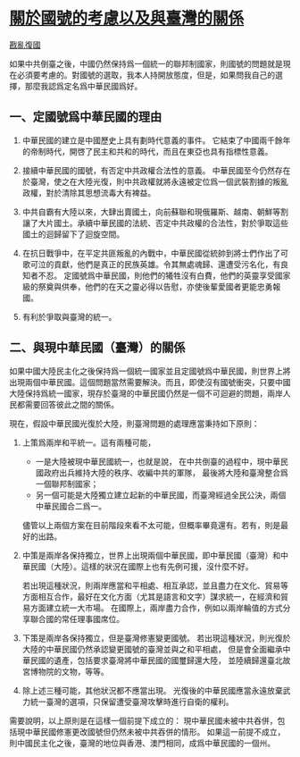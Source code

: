 # [關於國號的考慮以及與臺灣的關係](https://github.com/rebuild-roc/main/blob/master/topics/ROC.md)

[戡亂復國](mailto:rebld-roc@protonmail.com)

如果中共倒臺之後，中國仍然保持爲一個統一的聯邦制國家，則國號的問題就是現在必須要考慮的。對國號的選取，我本人持開放態度，但是，如果問我自己的選擇，那麼我認爲定名爲中華民國爲好。

## 一、定國號爲中華民國的理由

1. 中華民國的建立是中國歷史上具有劃時代意義的事件。
它結束了中國兩千餘年的帝制時代，開啓了民主和共和的時代，而且在東亞也具有指標性意義。

2. 接續中華民國的國號，有否定中共政權合法性的意義。
中華民國至今仍然存在於臺灣，使之在大陸光復，則中共政權就將永遠被定位爲一個武裝割據的叛亂政權，對於清除其思想流毒大有裨益。

3. 中共自霸有大陸以來，大肆出賣國土，向前蘇聯和現俄羅斯、越南、朝鮮等割讓了大片國土。承續中華民國的法統、否定中共政權的合法性，對於爭取這些國土的迴歸留下了迴旋空間。

4. 在抗日戰爭中，在平定共匪叛亂的內戰中，中華民國從統帥到將士們作出了可歌可泣的貢獻，他們是真正的民族英雄。令其無處魂歸、還遭受污名化，有良知者不忍。
定國號爲中華民國，則他們的犧牲沒有白費，他們的英靈享受國家級的祭奠與供奉，他們的在天之靈必得以告慰，亦使後輩愛國者更能忠勇報國。

5. 有利於爭取與臺灣的統一。

## 二、與現中華民國（臺灣）的關係

如果中國大陸民主化之後保持爲一個統一國家並且定國號爲中華民國，則世界上將出現兩個中華民國。這個問題當然需要解決。而且，即使沒有國號衝突，只要中國大陸保持爲統一國家，現存於臺灣的中華民國仍然是一個不可迴避的問題，兩岸人民都需要回答彼此之間的關係。

現在，假設中華民國光復於大陸，則臺灣問題的處理應當秉持如下原則：
1. 上策爲兩岸和平統一。這有兩種可能，
    * 一是大陸被現中華民國統一，也就是說，
      在中共倒臺的過程中，現中華民國政府出兵維持大陸的秩序、收編中共的軍隊，
      最後將大陸和臺灣整合爲一個聯邦制國家；
    * 另一個可能是大陸獨立建立起新的中華民國，而臺灣經過全民公決，兩個中華民國合二爲一。

    儘管以上兩個方案在目前階段來看不太可能，但概率畢竟還有。若有，則是最好的出路。
2. 中策是兩岸各保持獨立，世界上出現兩個中華民國，即中華民國（臺灣）和中華民國（大陸）。這樣的狀況在國際上也有先例可援，沒什麼不好。

    若出現這種狀況，則兩岸應當和平相處、相互承認，並且盡力在文化、貿易等方面相互合作，最好在文化方面（尤其是語言和文字）謀求統一，在經濟和貿易方面建立統一大市場。
    在國際上，兩岸盡力合作，例如以兩岸輪值的方式分享聯合國的常任理事國席位。
3. 下策是兩岸各保持獨立，但是臺灣修憲變更國號。
  若出現這種狀況，則光復於大陸的中華民國仍然承認變更國號的臺灣並與之和平相處，
  但是會全面繼承中華民國的遺產，包括要求臺灣將中華民國的國璽歸還大陸，
  並陸續歸還臺北故宮博物院的文物，等等。
4. 除上述三種可能，其他狀況都不應當出現。
  光復後的中華民國應當永遠放棄武力統一臺灣的選項，只保留遭受臺灣攻擊時進行自衛的權利。


需要說明，以上原則是在這樣一個前提下成立的：
現中華民國未被中共吞併，包括現中華民國修憲更改國號但仍然未被中共吞併的情形。
如果這一前提不成立，則中國民主化之後，臺灣的地位與香港、澳門相同，成爲中華民國的一個州。
